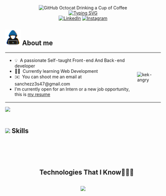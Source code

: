 
  <div align=center>
        <img src="https://github.com/Sebasxx44/Sebasxx44/assets/78497558/fde9b3a5-03c7-46c9-a74a-356a0ed3e4c4" alt="GitHub Octocat Drinking a Cup of Coffee" height="200">
    </div>
    <div align=center>
        <a href="https://git.io/typing-svg"><img src="https://readme-typing-svg.herokuapp.com?font=Fira+Code&size=40&duration=3000&pause=1000&center=true&vCenter=true&random=false&width=435&lines=Software+Developer;Web+Designer;Web+Developer" alt="Typing SVG" /></a>
    </div>
    <div align=center>
        <a href="https://www.linkedin.com/in/sebazz/"><img src="https://img.shields.io/badge/Linkedin-0077b5?style=flat&logo=linkedin" alt="LinkedIn" /></a>
        <a href="https://www.instagram.com/_sebazs/"><img src="https://img.shields.io/badge/Instagram-494949?style=flat&logo=instagram" alt="Instagram" /></a>
    </div>



## <picture><img src = "https://github.com/0xAbdulKhalid/0xAbdulKhalid/raw/main/assets/mdImages/about_me.gif" width = 50px></picture> **About me**

<table border="0">
  <tr>
    <td>
      <ul>
        <li>💡 &nbsp;A passionate Self-taught Front-end And Back-end developer</li>
        <li>👨‍💻 &nbsp;Currently learning Web Development</li>
        <li>✉️ &nbsp;You can shoot me an email at sanchezz3s47@gmail.com</li>
        <li>I’m currently open for an Intern or a new job opportunity, this is <a href="https://www.sebaz.site/">my resume</a></li>
      </ul>
    </td>
    <td>
      <picture>
        <img src="https://github.com/Sebasxx44/Sebasxx44/assets/78497558/64a8d013-80f9-4df3-aad3-c11d8d513181" alt="kek-angry" />
      </picture>
    </td>
  </tr>
</table>


<img src="https://user-images.githubusercontent.com/73097560/115834477-dbab4500-a447-11eb-908a-139a6edaec5c.gif"><br><br>

## <img src="https://media2.giphy.com/media/QssGEmpkyEOhBCb7e1/giphy.gif?cid=ecf05e47a0n3gi1bfqntqmob8g9aid1oyj2wr3ds3mg700bl&rid=giphy.gif" width ="25"><b> Skills</b>
<br>

<p align="center">

<br>   

<!--h1 without bottom border-->
<div id="user-content-toc">
  <ul align="center">
    <summary><h2 style="display: inline-block">Technologies That I Know👨🏻‍💻</h2></summary>
  </ul>
</div>

<!--tech stack icons-->
<p align="center">
  <a href="https://skillicons.dev">
    <img src="https://skillicons.dev/icons?i=git,github,gitlab,css,docker,postgres,prisma,php,laravel,express,figma,firebase,html,js,linux,materialui,mysql,nextjs,nestjs,vite,notion,nodejs,postman,py,react,tailwind,ts,vscode,&perline=14" />
  </a>
</p>


